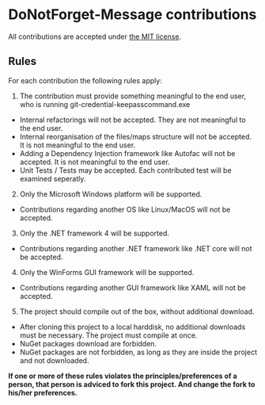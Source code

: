 # DoNotForget-Message contributions

All contributions are accepted under [the MIT license](LICENSE.md "license").

## Rules

For each contribution the following rules apply:

1. The contribution must provide something meaningful to the end user, who is running git-credential-keepasscommand.exe
  * Internal refactorings will not be accepted. They are not meaningful to the end user.
  * Internal reorganisation of the files/maps structure will not be accepted. It is not meaningful to the end user.
  * Adding a Dependency Injection framework like Autofac will not be accepted. It is not meaningful to the end user.  
  * Unit Tests / Tests may be accepted. Each contributed test will be examined seperatly.
  
2. Only the Microsoft Windows platform will be supported.
  * Contributions regarding another OS like Linux/MacOS will not be accepted.
  
3. Only the .NET framework 4 will be supported.
  * Contributions regarding another .NET framework like .NET core will not be accepted.
  
4. Only the WinForms GUI framework will be supported.
  * Contributions regarding another GUI framework like XAML will not be accepted.
  
5. The project should compile out of the box, without additional download.
  * After cloning this project to a local harddisk, no additional downloads must be necessary. The project must compile at once.
  * NuGet packages download are forbidden.
  * NuGet packages are not forbidden, as long as they are inside the project and not downloaded.

**If one or more of these rules violates the principles/preferences of a person, that person is adviced to fork this project. And change the fork to his/her preferences.**